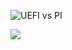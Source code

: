 
![UEFI vs PI](https://raw.githubusercontent.com/tianocore/tianocore.github.io/master/images/UEFI_vs__PI_Spec.jpg)


<img src="https://raw.githubusercontent.com/tianocore/tianocore.github.io/master/images/UEFI_vs__PI_Spec.jpg">